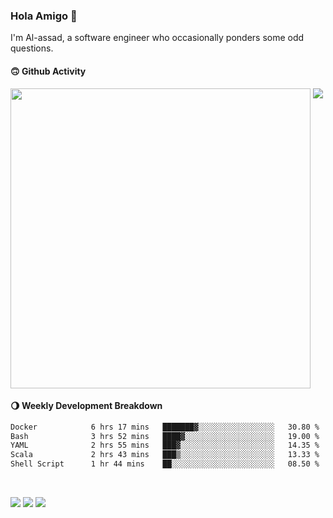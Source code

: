 ### Hola Amigo 🤣   

I'm Al-assad, a software engineer who occasionally ponders some odd questions.  
 
#### 🙃 Github Activity 
<div>
  <img src="https://github-readme-stats.vercel.app/api?username=al-assad&show_icons=true" align="top" style="display: inline-block;" width="480"/>
  <img src="https://github-readme-stats.vercel.app/api/top-langs/?username=al-assad&hide=css,html&langs_count=8&layout=compact" align="top" style="display: inline-block;"/>
</div>

#### 🌖 Weekly Development Breakdown
<!--START_SECTION:waka-->

```txt
Docker            6 hrs 17 mins   ███████▓░░░░░░░░░░░░░░░░░   30.80 %
Bash              3 hrs 52 mins   ████▓░░░░░░░░░░░░░░░░░░░░   19.00 %
YAML              2 hrs 55 mins   ███▓░░░░░░░░░░░░░░░░░░░░░   14.35 %
Scala             2 hrs 43 mins   ███▒░░░░░░░░░░░░░░░░░░░░░   13.33 %
Shell Script      1 hr 44 mins    ██░░░░░░░░░░░░░░░░░░░░░░░   08.50 %
```

<!--END_SECTION:waka-->

<br>

<a href="https://twitter.com/Alassad_dev"><img src="https://img.shields.io/badge/Twitter-@Alassad__dev-blue?style=flat&logo=twitter" /></a>
<a href="https://t.me/alassad_dev"><img src="https://img.shields.io/badge/Telegram-@alassad__dev-orange?style=flat&logo=telegram" /></a>
<a href="https://al-assad.github.io"><img src="https://img.shields.io/badge/Blogs-Linying_Assad's_Blog-yellow?style=flat&logo=github" /></a>

